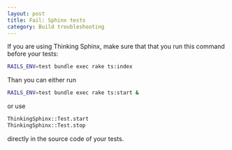```yaml
---
layout: post
title: Fail: Sphinx tests
category: Build troubleshooting
---
```


If you are using Thinking Sphinx, make sure that that you run this command before your tests:

```bash
RAILS_ENV=test bundle exec rake ts:index
```

Than you can either run

```bash
RAILS_ENV=test bundle exec rake ts:start &
```

or use

```bash
ThinkingSphinx::Test.start
ThinkingSphinx::Test.stop
```

directly in the source code of your tests.
